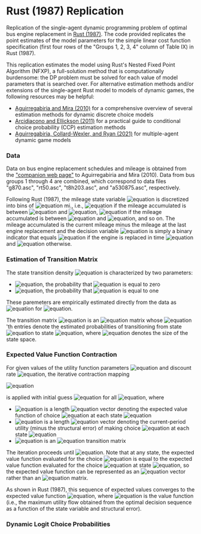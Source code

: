 # Rust (1987) Replication

Replication of the single-agent dynamic programming problem of optimal bus engine replacement in [Rust (1987)](https://www.econometricsociety.org/publications/econometrica/1987/09/01/optimal-replacement-gmc-bus-engines-empirical-model-harold). The code provided replicates the point estimates of the model parameters for the simple linear cost function specification (first four rows of the "Groups 1, 2, 3, 4" column of Table IX) in Rust (1987).

This replication estimates the model using Rust's Nested Fixed Point Algorithm (NFXP), a full-solution method that is computationally burdensome: the DP problem must be solved for each value of model parameters that is searched over. For alternative estimation methods and/or extensions of the single-agent Rust model to models of dynamic games, the following resources may be helpful:
* [Aguirregabiria and Mira (2010)](http://aguirregabiria.net/wpapers/survey_annalsje.pdf) for a comprehensive overview of several estimation methods for dynamic discrete choice models
* [Arcidiacono and Ellickson (2011)](https://www.annualreviews.org/doi/abs/10.1146/annurev-economics-111809-125038) for a practical guide to conditional choice probability (CCP) estimation methods
* [Aguirregabiria, Collard-Wexler, and Ryan (2021)](https://arxiv.org/abs/2109.01725) for multiple-agent dynamic game models

### Data

Data on bus engine replacement schedules and mileage is obtained from the ["companion web page"](http://individual.utoronto.ca/vaguirre/wpapers/program_code_survey_joe_2008.html) to Aguirregabiria and Mira (2010). Data from bus groups 1 through 4 are combined, which correspond to data files "g870.asc", "rt50.asc", "t8h203.asc", and "a530875.asc", respectively.

Following Rust (1987), the mileage state variable ![equation](https://latex.codecogs.com/svg.image?x_t) is discretized into bins of ![equation](https://latex.codecogs.com/svg.image?5000) mi., i.e., ![equation](https://latex.codecogs.com/svg.image?x_t&space;=&space;1) if the mileage accumulated is between ![equation](https://latex.codecogs.com/svg.image?0) and ![equation](https://latex.codecogs.com/svg.image?5000), ![equation](https://latex.codecogs.com/svg.image?x_t&space;=&space;2) if the mileage accumulated is between ![equation](https://latex.codecogs.com/svg.image?5000) and ![equation](https://latex.codecogs.com/svg.image?10000), and so on. The mileage accumulated is the current mileage minus the mileage at the last engine replacement and the decision variable ![equation](https://latex.codecogs.com/svg.image?i_t) is simply a binary indicator that equals ![equation](https://latex.codecogs.com/svg.image?1) if the engine is replaced in time ![equation](https://latex.codecogs.com/svg.image?t) and ![equation](https://latex.codecogs.com/svg.image?0) otherwise.

### Estimation of Transition Matrix

The state transition density ![equation](https://latex.codecogs.com/svg.image?p(x_{t&plus;1}&space;|&space;x_t,&space;i_t,&space;\theta_3)) is characterized by two parameters:
- ![equation](https://latex.codecogs.com/svg.image?\theta_3_0), the probability that ![equation](https://latex.codecogs.com/svg.image?x_{t&plus;1}&space;-&space;x_{t}) is equal to zero
- ![equation](https://latex.codecogs.com/svg.image?\theta_3_1), the probability that ![equation](https://latex.codecogs.com/svg.image?x_{t&plus;1}&space;-&space;x_{t}) is equal to one

These paremeters are empirically estimated directly from the data as ![equation](https://latex.codecogs.com/svg.image?\hat\theta_{3j}&space;=&space;\text{freq}(x_{t&space;&plus;&space;1}&space;-&space;x_t&space;=&space;j)) for ![equation](https://latex.codecogs.com/svg.image?j&space;=&space;1,&space;2).

The transition matrix ![equation](https://latex.codecogs.com/svg.image?P) is an ![equation](https://latex.codecogs.com/svg.image?S&space;\times&space;S) matrix whose ![equation](https://latex.codecogs.com/svg.image?[i,&space;j])'th entries denote the estimated probabilities of transitioning from state ![equation](https://latex.codecogs.com/svg.image?i) to state ![equation](https://latex.codecogs.com/svg.image?j), where ![equation](https://latex.codecogs.com/svg.image?S&space;=&space;90) denotes the size of the state space.

### Expected Value Function Contraction

For given values of the utility function parameters ![equation](https://latex.codecogs.com/svg.image?\theta_{1}) and discount rate ![equation](https://latex.codecogs.com/svg.image?\beta), the iterative contraction mapping

![equation](https://latex.codecogs.com/svg.image?EV^{new}(x,0)&space;=&space;P&space;[\sum_{y}&space;\log&space;(\sum_{j&space;=&space;0,&space;1}&space;\exp(\bar&space;u(y,&space;j;&space;\theta_1)&space;&plus;&space;\beta&space;EV^{old}(x,0)))]) 

is applied with initial guess ![equation](https://latex.codecogs.com/svg.image?EV(x,&space;0)&space;=&space;0) for all ![equation](https://latex.codecogs.com/svg.image?x), where
- ![equation](https://latex.codecogs.com/svg.image?EV(x,0)) is a length ![equation](https://latex.codecogs.com/svg.image?S) vector denoting the expected value function of choice ![equation](https://latex.codecogs.com/svg.image?i&space;=&space;0) at each state ![equation](https://latex.codecogs.com/svg.image?x)
- ![equation](https://latex.codecogs.com/svg.image?\bar&space;u(y,&space;j;&space;\theta_1)) is a length ![equation](https://latex.codecogs.com/svg.image?S) vector denoting the current-period utility (minus the structural error) of making choice ![equation](https://latex.codecogs.com/svg.image?j) at each state ![equation](https://latex.codecogs.com/svg.image?y)
- ![equation](https://latex.codecogs.com/svg.image?P) is an ![equation](https://latex.codecogs.com/svg.image?S&space;\times&space;S) transition matrix

The iteration proceeds until ![equation](https://latex.codecogs.com/svg.image?\left\|&space;EV^{new}(x,0)&space;-&space;EV^{old}(x,0)\right\|&space;<&space;10^{-6}). Note that at any state, the expected value function evaluated for the choice ![equation](https://latex.codecogs.com/svg.image?i&space;=&space;1) is equal to the expected value function evaluated for the choice ![equation](https://latex.codecogs.com/svg.image?i&space;=&space;0) at state ![equation](https://latex.codecogs.com/svg.image?x&space;=&space;0), so the expected value function can be represented as an ![equation](https://latex.codecogs.com/svg.image?S&space;\times&space;1) vector rather than an ![equation](https://latex.codecogs.com/svg.image?S&space;\times&space;2) matrix.

As shown in Rust (1987), this sequence of expected values converges to the expected value function ![equation](https://latex.codecogs.com/svg.image?EV(x,&space;i)&space;=&space;E[V(x',&space;\epsilon';&space;\theta_1)&space;|&space;x,&space;i]), where ![equation](https://latex.codecogs.com/svg.image?V(\cdot)) is the value function (i.e., the maximum utility flow obtained from the optimal decision sequence as a function of the state variable and structural error).

### Dynamic Logit Choice Probabilities